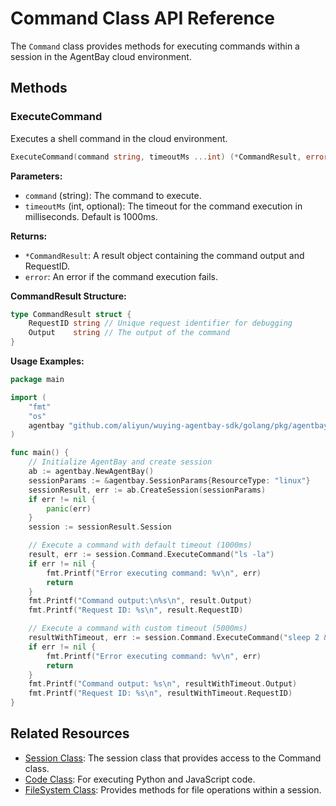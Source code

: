 # Command Class API Reference

The `Command` class provides methods for executing commands within a session in the AgentBay cloud environment.

## Methods

### ExecuteCommand

Executes a shell command in the cloud environment.

```go
ExecuteCommand(command string, timeoutMs ...int) (*CommandResult, error)
```

**Parameters:**
- `command` (string): The command to execute.
- `timeoutMs` (int, optional): The timeout for the command execution in milliseconds. Default is 1000ms.

**Returns:**
- `*CommandResult`: A result object containing the command output and RequestID.
- `error`: An error if the command execution fails.

**CommandResult Structure:**
```go
type CommandResult struct {
    RequestID string // Unique request identifier for debugging
    Output    string // The output of the command
}
```

**Usage Examples:**

```go
package main

import (
    "fmt"
    "os"
    agentbay "github.com/aliyun/wuying-agentbay-sdk/golang/pkg/agentbay"
)

func main() {
    // Initialize AgentBay and create session
    ab := agentbay.NewAgentBay()
    sessionParams := &agentbay.SessionParams{ResourceType: "linux"}
    sessionResult, err := ab.CreateSession(sessionParams)
    if err != nil {
        panic(err)
    }
    session := sessionResult.Session

    // Execute a command with default timeout (1000ms)
    result, err := session.Command.ExecuteCommand("ls -la")
    if err != nil {
        fmt.Printf("Error executing command: %v\n", err)
        return
    }
    fmt.Printf("Command output:\n%s\n", result.Output)
    fmt.Printf("Request ID: %s\n", result.RequestID)

    // Execute a command with custom timeout (5000ms)
    resultWithTimeout, err := session.Command.ExecuteCommand("sleep 2 && echo 'Done'", 5000)
    if err != nil {
        fmt.Printf("Error executing command: %v\n", err)
        return
    }
    fmt.Printf("Command output: %s\n", resultWithTimeout.Output)
    fmt.Printf("Request ID: %s\n", resultWithTimeout.RequestID)
}
```

## Related Resources

- [Session Class](session.md): The session class that provides access to the Command class.
- [Code Class](code.md): For executing Python and JavaScript code.
- [FileSystem Class](filesystem.md): Provides methods for file operations within a session.